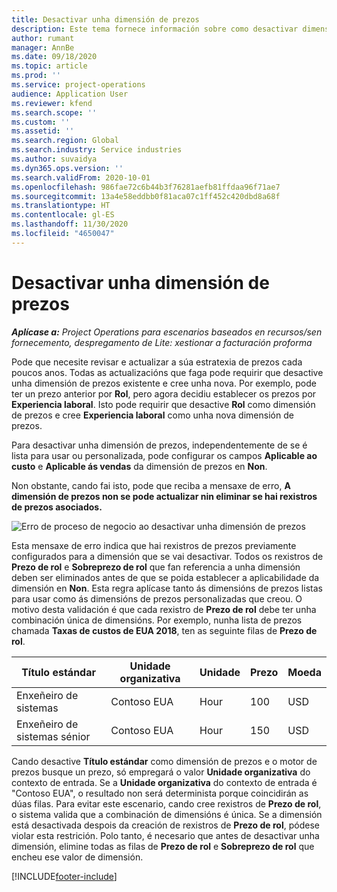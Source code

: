 ```yaml
---
title: Desactivar unha dimensión de prezos
description: Este tema fornece información sobre como desactivar dimensións de prezos.
author: rumant
manager: AnnBe
ms.date: 09/18/2020
ms.topic: article
ms.prod: ''
ms.service: project-operations
audience: Application User
ms.reviewer: kfend
ms.search.scope: ''
ms.custom: ''
ms.assetid: ''
ms.search.region: Global
ms.search.industry: Service industries
ms.author: suvaidya
ms.dyn365.ops.version: ''
ms.search.validFrom: 2020-10-01
ms.openlocfilehash: 986fae72c6b44b3f76281aefb81ffdaa96f71ae7
ms.sourcegitcommit: 13a4e58eddbb0f81aca07c1ff452c420dbd8a68f
ms.translationtype: HT
ms.contentlocale: gl-ES
ms.lasthandoff: 11/30/2020
ms.locfileid: "4650047"
---
```

# <a name="turning-off-a-pricing-dimension"></a>Desactivar unha dimensión de prezos

_**Aplícase a:** Project Operations para escenarios baseados en recursos/sen fornecemento, despregamento de Lite: xestionar a facturación proforma_

Pode que necesite revisar e actualizar a súa estratexia de prezos cada poucos anos. Todas as actualizacións que faga pode requirir que desactive unha dimensión de prezos existente e cree unha nova. Por exemplo, pode ter un prezo anterior por **Rol**, pero agora decidiu establecer os prezos por **Experiencia laboral**. Isto pode requirir que desactive **Rol** como dimensión de prezos e cree **Experiencia laboral** como unha nova dimensión de prezos. 

Para desactivar unha dimensión de prezos, independentemente de se é lista para usar ou personalizada, pode configurar os campos **Aplicable ao custo** e **Aplicable ás vendas** da dimensión de prezos en **Non**.

Non obstante, cando fai isto, pode que reciba a mensaxe de erro, **A dimensión de prezos non se pode actualizar nin eliminar se hai rexistros de prezos asociados.**

![Erro de proceso de negocio ao desactivar unha dimensión de prezos](media/Business-Process-Error.png)

Esta mensaxe de erro indica que hai rexistros de prezos previamente configurados para a dimensión que se vai desactivar. Todos os rexistros de **Prezo de rol** e **Sobreprezo de rol** que fan referencia a unha dimensión deben ser eliminados antes de que se poida establecer a aplicabilidade da dimensión en **Non**. Esta regra aplícase tanto ás dimensións de prezos listas para usar como ás dimensións de prezos personalizadas que creou. O motivo desta validación é que cada rexistro de **Prezo de rol** debe ter unha combinación única de dimensións. Por exemplo, nunha lista de prezos chamada **Taxas de custos de EUA 2018**, ten as seguinte filas de **Prezo de rol**. 

| Título estándar         | Unidade organizativa    |Unidade   |Prezo  |Moeda  |
| -----------------------|-------------|-------|-------|----------|
| Enxeñeiro de sistemas|Contoso EUA|Hour| 100|USD|
| Enxeñeiro de sistemas sénior|Contoso EUA|Hour| 150| USD|


Cando desactive **Título estándar** como dimensión de prezos e o motor de prezos busque un prezo, só empregará o valor **Unidade organizativa** do contexto de entrada. Se a **Unidade organizativa** do contexto de entrada é "Contoso EUA", o resultado non será determinista porque coincidirán as dúas filas. Para evitar este escenario, cando cree rexistros de **Prezo de rol**, o sistema valida que a combinación de dimensións é única. Se a dimensión está desactivada despois da creación de rexistros de **Prezo de rol**, pódese violar esta restrición. Polo tanto, é necesario que antes de desactivar unha dimensión, elimine todas as filas de **Prezo de rol** e **Sobreprezo de rol** que encheu ese valor de dimensión.


[!INCLUDE[footer-include](../includes/footer-banner.md)]